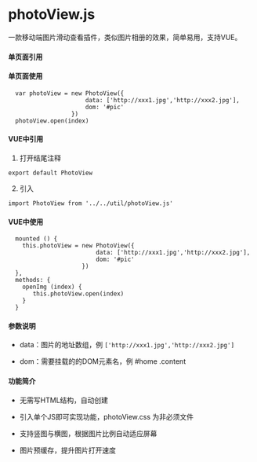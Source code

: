 # photoView.js
一款移动端图片滑动查看插件，类似图片相册的效果，简单易用，支持VUE。

#### 单页面引用
<script src="./photoView.js"></script>

#### 单页面使用
```
  var photoView = new PhotoView({
                      data: ['http://xxx1.jpg','http://xxx2.jpg'],
                      dom: '#pic'
                  })
  photoView.open(index)
```

#### VUE中引用
1. 打开结尾注释 
  ```
  export default PhotoView
  ```
2. 引入
  ```
  import PhotoView from '../../util/photoView.js'
  ```

#### VUE中使用
```
  mounted () {
    this.photoView = new PhotoView({
                         data: ['http://xxx1.jpg','http://xxx2.jpg'],
                         dom: '#pic'
                     })
  },
  methods: {
    openImg (index) {
       this.photoView.open(index)
    }
  }
```

#### 参数说明
* data：图片的地址数组，例 `['http://xxx1.jpg','http://xxx2.jpg']`

* dom：需要挂载的的DOM元素名，例 #home .content

#### 功能简介
  
  * 无需写HTML结构，自动创建
  
  * 引入单个JS即可实现功能，photoView.css 为非必须文件
  
  * 支持竖图与横图，根据图片比例自动适应屏幕
  
  * 图片预缓存，提升图片打开速度
  

